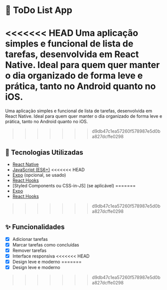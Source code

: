 # 📝 ToDo List App

<<<<<<< HEAD
Uma aplicação simples e funcional de lista de tarefas, desenvolvida em **React Native**. Ideal para quem quer manter o dia organizado de forma leve e prática, tanto no Android quanto no iOS.
=======
Uma aplicação simples e funcional de lista de tarefas, desenvolvida em React Native. Ideal para quem quer manter o dia organizado de forma leve e prática, tanto no Android quanto no iOS.
>>>>>>> d9db47c1ea57260f578987e5d0ba827dcffe0298

## 🚀 Tecnologias Utilizadas

- [React Native](https://reactnative.dev/)
- [JavaScript (ES6+)](https://developer.mozilla.org/pt-BR/docs/Web/JavaScript)
<<<<<<< HEAD
- [Expo](https://expo.dev/) (opcional, se usado)
- [React Hooks](https://reactjs.org/docs/hooks-intro.html)
- [Styled Components ou CSS-in-JS] (se aplicável)
=======
- [Expo](https://expo.dev/)
- [React Hooks](https://reactjs.org/docs/hooks-intro.html)
>>>>>>> d9db47c1ea57260f578987e5d0ba827dcffe0298

## ✨ Funcionalidades

- [x] Adicionar tarefas
- [x] Marcar tarefas como concluídas
- [x] Remover tarefas
- [x] Interface responsiva
<<<<<<< HEAD
- [x] Design leve e moderno
=======
- [x] Design leve e moderno
>>>>>>> d9db47c1ea57260f578987e5d0ba827dcffe0298
